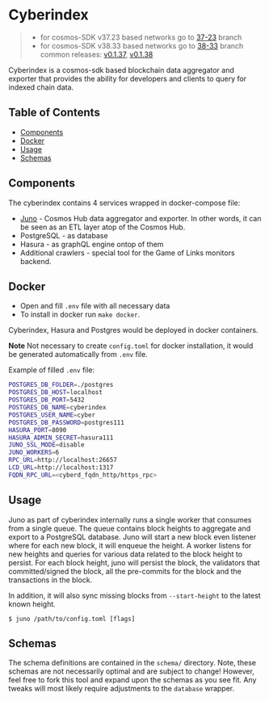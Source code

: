 # Сyberindex 

>  - for cosmos-SDK v37.23 based networks go to [37-23](https://github.com/cybercongress/cyberindex/tree/cybergraph-37-32) branch
> - for cosmos-SDK v38.33 based networks go to [38-33](https://github.com/cybercongress/cyberindex/tree/cybergraph-38-33) branch
> common releases: [v0.1.37](https://github.com/cybercongress/cyberindex/releases/tag/v0.1.37), [v0.1.38](https://github.com/cybercongress/cyberindex/releases/tag/v0.1.38)

Cyberindex is a cosmos-sdk based blockchain data aggregator and exporter that provides the
ability for developers and clients to query for indexed chain data.

## Table of Contents

  - [Components](#components)
  - [Docker](#docker)
  - [Usage](#usage)
  - [Schemas](#schemas)

## Components

The cyberindex contains 4 services wrapped in docker-compose file:

- [Juno](https://github.com/fissionlabsio/juno) - Cosmos Hub data aggregator and exporter. In other words, it can be seen
as an ETL layer atop of the Cosmos Hub.
- PostgreSQL - as database
- Hasura - as graphQL engine ontop of them
- Additional crawlers - special tool for the Game of Links monitors backend. 

## Docker

- Open and fill `.env` file with all necessary data
- To install in docker run `make docker`.

Cyberindex, Hasura and Postgres would be deployed in docker containers.

**Note** Not necessary to create `config.toml` for docker installation, it would be generated automatically from `.env` file.

Example of filled `.env` file:

```bash
POSTGRES_DB_FOLDER=./postgres
POSTGRES_DB_HOST=localhost
POSTGRES_DB_PORT=5432
POSTGRES_DB_NAME=cyberindex
POSTGRES_USER_NAME=cyber
POSTGRES_DB_PASSWORD=postgres111
HASURA_PORT=8090
HASURA_ADMIN_SECRET=hasura111
JUNO_SSL_MODE=disable
JUNO_WORKERS=6
RPC_URL=http://localhost:26657
LCD_URL=http://localhost:1317
FQDN_RPC_URL=<cyberd_fqdn_http/https_rpc>
```

## Usage

Juno as part of cyberindex internally runs a single worker that consumes from a single queue. The
queue contains block heights to aggregate and export to a PostgreSQL database.
Juno will start a new block even listener where for each new block, it will
enqueue the height. A worker listens for new heights and queries for various data
related to the block height to persist. For each block height, juno will persist
the block, the validators that committed/signed the block, all the pre-commits
for the block and the transactions in the block.

In addition, it will also sync missing blocks from `--start-height` to the latest
known height.

```shell
$ juno /path/to/config.toml [flags]
```

## Schemas

The schema definitions are contained in the `schema/` directory. Note, these
schemas are not necessarily optimal and are subject to change! However, feel
free to fork this tool and expand upon the schemas as you see fit. Any tweaks
will most likely require adjustments to the `database` wrapper.

